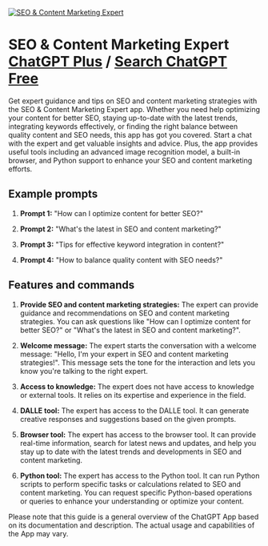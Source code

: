 
[![SEO & Content Marketing Expert](null)](https://chat.openai.com/g/g-6KQKpNIuQ-seo-content-marketing-expert)

# SEO & Content Marketing Expert [ChatGPT Plus](https://chat.openai.com/g/g-6KQKpNIuQ-seo-content-marketing-expert) / [Search ChatGPT Free](https://gptcall.net/index.html#/?search=SEO%20%26%20Content%20Marketing%20Expert)

Get expert guidance and tips on SEO and content marketing strategies with the SEO & Content Marketing Expert app. Whether you need help optimizing your content for better SEO, staying up-to-date with the latest trends, integrating keywords effectively, or finding the right balance between quality content and SEO needs, this app has got you covered. Start a chat with the expert and get valuable insights and advice. Plus, the app provides useful tools including an advanced image recognition model, a built-in browser, and Python support to enhance your SEO and content marketing efforts.

## Example prompts

1. **Prompt 1:** "How can I optimize content for better SEO?"

2. **Prompt 2:** "What's the latest in SEO and content marketing?"

3. **Prompt 3:** "Tips for effective keyword integration in content?"

4. **Prompt 4:** "How to balance quality content with SEO needs?"

## Features and commands

1. **Provide SEO and content marketing strategies:** The expert can provide guidance and recommendations on SEO and content marketing strategies. You can ask questions like "How can I optimize content for better SEO?" or "What's the latest in SEO and content marketing?".

2. **Welcome message:** The expert starts the conversation with a welcome message: "Hello, I'm your expert in SEO and content marketing strategies!". This message sets the tone for the interaction and lets you know you're talking to the right expert.

3. **Access to knowledge:** The expert does not have access to knowledge or external tools. It relies on its expertise and experience in the field.

4. **DALLE tool:** The expert has access to the DALLE tool. It can generate creative responses and suggestions based on the given prompts.

5. **Browser tool:** The expert has access to the browser tool. It can provide real-time information, search for latest news and updates, and help you stay up to date with the latest trends and developments in SEO and content marketing.

6. **Python tool:** The expert has access to the Python tool. It can run Python scripts to perform specific tasks or calculations related to SEO and content marketing. You can request specific Python-based operations or queries to enhance your understanding or optimize your content.

Please note that this guide is a general overview of the ChatGPT App based on its documentation and description. The actual usage and capabilities of the App may vary.


